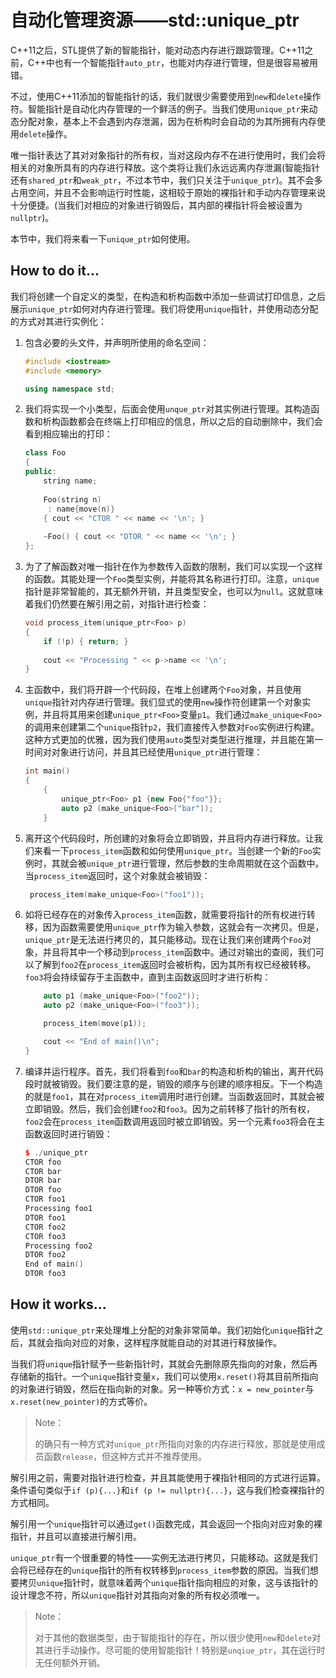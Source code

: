 # 自动化管理资源——std::unique_ptr

C++11之后，STL提供了新的智能指针，能对动态内存进行跟踪管理。C++11之前，C++中也有一个智能指针`auto_ptr`，也能对内存进行管理，但是很容易被用错。

不过，使用C++11添加的智能指针的话，我们就很少需要使用到`new`和`delete`操作符。智能指针是自动化内存管理的一个鲜活的例子。当我们使用`unique_ptr`来动态分配对象，基本上不会遇到内存泄漏，因为在析构时会自动的为其所拥有内存使用`delete`操作。

唯一指针表达了其对对象指针的所有权，当对这段内存不在进行使用时，我们会将相关的对象所具有的内存进行释放。这个类将让我们永远远离内存泄漏(智能指针还有`shared_ptr`和`weak_ptr`，不过本节中，我们只关注于`unique_ptr`)。其不会多占用空间，并且不会影响运行时性能，这相较于原始的裸指针和手动内存管理来说十分便捷。(当我们对相应的对象进行销毁后，其内部的裸指针将会被设置为`nullptr`)。

本节中，我们将来看一下`unique_ptr`如何使用。

## How to do it...

我们将创建一个自定义的类型，在构造和析构函数中添加一些调试打印信息，之后展示`unique_ptr`如何对内存进行管理。我们将使用`unique`指针，并使用动态分配的方式对其进行实例化：

1. 包含必要的头文件，并声明所使用的命名空间：

   ```c++
   #include <iostream>
   #include <memory>
   
   using namespace std;
   ```

2. 我们将实现一个小类型，后面会使用`unque_ptr`对其实例进行管理。其构造函数和析构函数都会在终端上打印相应的信息，所以之后的自动删除中，我们会看到相应输出的打印：

   ```c++
   class Foo
   {
   public:
       string name;
       
       Foo(string n)
       	: name{move(n)}
       { cout << "CTOR " << name << '\n'; }
       
       ~Foo() { cout << "DTOR " << name << '\n'; }
   };
   ```

3. 为了了解函数对唯一指针在作为参数传入函数的限制，我们可以实现一个这样的函数。其能处理一个`Foo`类型实例，并能将其名称进行打印。注意，`unique`指针是非常智能的，其无额外开销，并且类型安全，也可以为`null`。这就意味着我们仍然要在解引用之前，对指针进行检查：

   ```c++
   void process_item(unique_ptr<Foo> p)
   {
       if (!p) { return; }
       
       cout << "Processing " << p->name << '\n';
   }
   ```

4. 主函数中，我们将开辟一个代码段，在堆上创建两个`Foo`对象，并且使用`unique`指针对内存进行管理。我们显式的使用`new`操作符创建第一个对象实例，并且将其用来创建`unique_ptr<Foo>`变量`p1`。我们通过`make_unique<Foo>`的调用来创建第二个`unique`指针`p2`，我们直接传入参数对`Foo`实例进行构建。这种方式更加的优雅，因为我们使用`auto`类型对类型进行推理，并且能在第一时间对对象进行访问，并且其已经使用`unique_ptr`进行管理：

   ```c++
   int main()
   {
       {
           unique_ptr<Foo> p1 {new Foo{"foo"}};
           auto p2 (make_unique<Foo>("bar"));
       }
   ```

5. 离开这个代码段时，所创建的对象将会立即销毁，并且将内存进行释放。让我们来看一下`process_item`函数和如何使用`unique_ptr`。当创建一个新的`Foo`实例时，其就会被`unique_ptr`进行管理，然后参数的生命周期就在这个函数中。当`process_item`返回时，这个对象就会被销毁：

   ```c++
   	process_item(make_unique<Foo>("foo1"));
   ```

6. 如将已经存在的对象传入`process_item`函数，就需要将指针的所有权进行转移，因为函数需要使用`unique_ptr`作为输入参数，这就会有一次拷贝。但是，`unique_ptr`是无法进行拷贝的，其只能移动。现在让我们来创建两个`Foo`对象，并且将其中一个移动到`process_item`函数中。通过对输出的查阅，我们可以了解到`foo2`在`process_item`返回时会被析构，因为其所有权已经被转移。`foo3`将会持续留存于主函数中，直到主函数返回时才进行析构：

   ```c++
       auto p1 (make_unique<Foo>("foo2"));
       auto p2 (make_unique<Foo>("foo3"));
   
       process_item(move(p1));
   
       cout << "End of main()\n";
   }
   ```

7. 编译并运行程序。首先，我们将看到`foo`和`bar`的构造和析构的输出，离开代码段时就被销毁。我们要注意的是，销毁的顺序与创建的顺序相反。下一个构造的就是`foo1`，其在对`process_item`调用时进行创建。当函数返回时，其就会被立即销毁。然后，我们会创建`foo2`和`foo3`。因为之前转移了指针的所有权，`foo2`会在`process_item`函数调用返回时被立即销毁。另一个元素`foo3`将会在主函数返回时进行销毁：

   ```c++
   $ ./unique_ptr
   CTOR foo
   CTOR bar
   DTOR bar
   DTOR foo
   CTOR foo1
   Processing foo1
   DTOR foo1
   CTOR foo2
   CTOR foo3
   Processing foo2
   DTOR foo2
   End of main()
   DTOR foo3
   ```

## How it works...

使用`std::unique_ptr`来处理堆上分配的对象非常简单。我们初始化`unique`指针之后，其就会指向对应的对象，这样程序就能自动的对其进行释放操作。

当我们将`unique`指针赋予一些新指针时，其就会先删除原先指向的对象，然后再存储新的指针。一个`unique`指针变量`x`，我们可以使用`x.reset()`将其目前所指向的对象进行销毁，然后在指向新的对象。另一种等价方式：`x = new_pointer`与`x.reset(new_pointer)`的方式等价。

> Note：
>
> 的确只有一种方式对`unique_ptr`所指向对象的内存进行释放，那就是使用成员函数`release`，但这种方式并不推荐使用。

解引用之前，需要对指针进行检查，并且其能使用于裸指针相同的方式进行运算。条件语句类似于`if (p){...}`和`if (p != nullptr){...}`，这与我们检查裸指针的方式相同。

解引用一个`unique`指针可以通过`get()`函数完成，其会返回一个指向对应对象的裸指针，并且可以直接进行解引用。

`unique_ptr`有一个很重要的特性——实例无法进行拷贝，只能移动。这就是我们会将已经存在的`unique`指针的所有权转移到`process_item`参数的原因。当我们想要拷贝`unique`指针时，就意味着两个`unique`指针指向相应的对象，这与该指针的设计理念不符，所以`unique`指针对其指向对象的所有权必须唯一。

> Note：
>
> 对于其他的数据类型，由于智能指针的存在，所以很少使用`new`和`delete`对其进行手动操作。尽可能的使用智能指针！特别是`unqiue_ptr`，其在运行时无任何额外开销。



